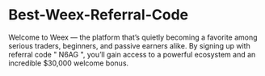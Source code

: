 # Best-Weex-Referral-Code
Welcome to Weex — the platform that’s quietly becoming a favorite among serious traders, beginners, and passive earners alike. By signing up with referral code " N6AG ", you’ll gain access to a powerful ecosystem and an incredible $30,000 welcome bonus.
